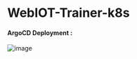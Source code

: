 # WebIOT-Trainer-k8s

#### ArgoCD Deployment : 
![image](https://github.com/user-attachments/assets/ddc688c2-2de4-44df-a86d-7898ab53d41d)

